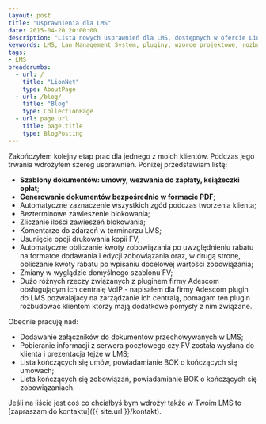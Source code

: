 ```yaml
---
layout: post
title: "Usprawnienia dla LMS"
date: 2015-04-20 20:00:00
description: "Lista nowych usprawnień dla LMS, dostępnych w ofercie LionNet"
keywords: LMS, Lan Management System, pluginy, wzorce projektowe, rozbudowa LMS, zawieszenia blokowania, szablony dokumentów, Adescom plugin dla LMS, lista kończących się umów, lista kończących się zobowiązań
tags:
- LMS
breadcrumbs:
  - url: /
    title: "LionNet"
    type: AboutPage
  - url: /blog/
    title: "Blog"
    type: CollectionPage
  - url: page.url
    title: page.title
    type: BlogPosting
---
```


Zakończyłem kolejny etap prac dla jednego z moich klientów. 
Podczas jego trwania wdrożyłem szereg usprawnień. 
Poniżej przedstawiam listę:

 * **Szablony dokumentów: umowy, wezwania do zapłaty, książeczki opłat**;
 * **Generowanie dokumentów bezpośrednio w formacie PDF**;
 * Automatyczne zaznaczenie wszystkich zgód podczas tworzenia klienta;
 * Bezterminowe zawieszenie blokowania;
 * Zliczanie ilości zawieszeń blokowania;
 * Komentarze do zdarzeń w terminarzu LMS;
 * Usunięcie opcji drukowania kopii FV;
 * Automatyczne obliczanie kwoty zobowiązania po uwzględnieniu rabatu na formatce dodawania i edycji zobowiązania oraz, w drugą stronę, obliczanie kwoty rabatu po wpisaniu docelowej wartości zobowiązania;
 * Zmiany w wyglądzie domyślnego szablonu FV;
 * Dużo różnych rzeczy związanych z pluginem firmy Adescom obsługującym ich centralę VoIP - napisałem dla firmy Adescom plugin do LMS pozwalajacy na zarządzanie ich centralą, pomagam ten plugin rozbudować klientom którzy mają dodatkowe pomysły z nim związane.

Obecnie pracuję nad:

 * Dodawanie załączników do dokumentów przechowywanych w LMS;
 * Pobieranie informacji z serwera pocztowego czy FV została wysłana do klienta i prezentacja tejże w LMS;
 * Lista kończących się umów, powiadamianie BOK o kończących się umowach;
 * Lista kończących się zobowiązań, powiadamianie BOK o kończących się zobowiązaniach.

Jeśli na liście jest coś co chciałbyś bym wdrożył także w Twoim LMS to [zapraszam do kontaktu]({{ site.url }}/kontakt).